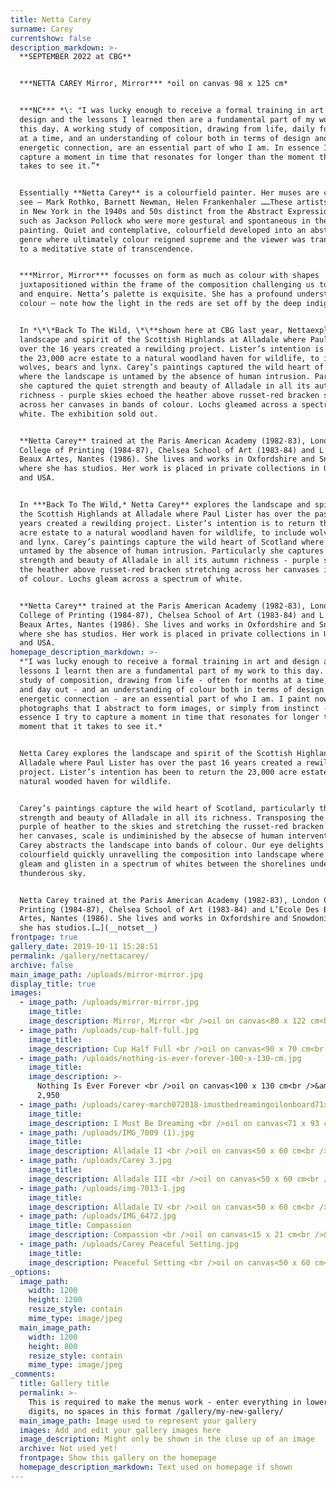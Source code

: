 ```yaml
---
title: Netta Carey
surname: Carey
currentshow: false
description_markdown: >-
  **SEPTEMBER 2022 at CBG**


  ***NETTA CAREY Mirror, Mirror*** *oil on canvas 98 x 125 cm*


  ***NC*** *\: "I was lucky enough to receive a formal training in art and
  design and the lessons I learned then are a fundamental part of my work to
  this day. A working study of composition, drawing from life, daily for months
  at a time, and an understanding of colour both in terms of design and
  energetic connection, are an essential part of who I am. In essence I try to
  capture a moment in time that resonates for longer than the moment that it
  takes to see it.”*


  Essentially **Netta Carey** is a colourfield painter. Her muses are clear to
  see – Mark Rothko, Barnett Newman, Helen Frankenhaler ……These artists emerged
  in New York in the 1940s and 50s distinct from the Abstract Expressionists
  such as Jackson Pollock who were more gestural and spontaneous in their
  painting. Quiet and contemplative, colourfield developed into an abstracted
  genre where ultimately colour reigned supreme and the viewer was transported
  to a meditative state of transcendence.


  ***Mirror, Mirror*** focusses on form as much as colour with shapes
  juxtapositioned within the frame of the composition challenging us to explore
  and enquire. Netta’s palette is exquisite. She has a profound understanding of
  colour – note how the light in the reds are set off by the deep indigo blue.


  In *\*\*Back To The Wild, \*\**shown here at CBG last year, Nettaexplored the
  landscape and spirit of the Scottish Highlands at Alladale where Paul Lister
  over the 16 years created a rewilding project. Lister’s intention is to return
  the 23,000 acre estate to a natural woodland haven for wildlife, to include
  wolves, bears and lynx. Carey’s paintings captured the wild heart of Scotland
  where the landscape is untamed by the absence of human intrusion. Particularly
  she captured the quiet strength and beauty of Alladale in all its autumn
  richness - purple skies echoed the heather above russet-red bracken stretching
  across her canvases in bands of colour. Lochs gleamed across a spectrum of
  white. The exhibition sold out.


  **Netta Carey** trained at the Paris American Academy (1982-83), London
  College of Printing (1984-87), Chelsea School of Art (1983-84) and L’Ecole Des
  Beaux Artes, Nantes (1986). She lives and works in Oxfordshire and Snowdonia
  where she has studios. Her work is placed in private collections in UK, France
  and USA.


  In ***Back To The Wild,* Netta Carey** explores the landscape and spirit of
  the Scottish Highlands at Alladale where Paul Lister has over the past 16
  years created a rewilding project. Lister’s intention is to return the 23,000
  acre estate to a natural woodland haven for wildlife, to include wolves, bears
  and lynx. Carey’s paintings capture the wild heart of Scotland where scale is
  untamed by the absence of human intrusion. Particularly she captures the quiet
  strength and beauty of Alladale in all its autumn richness - purple skies echo
  the heather above russet-red bracken stretching across her canvases in bands
  of colour. Lochs gleam across a spectrum of white.


  **Netta Carey** trained at the Paris American Academy (1982-83), London
  College of Printing (1984-87), Chelsea School of Art (1983-84) and L’Ecole Des
  Beaux Artes, Nantes (1986). She lives and works in Oxfordshire and Snowdonia
  where she has studios. Her work is placed in private collections in UK, France
  and USA.
homepage_description_markdown: >-
  *"I was lucky enough to receive a formal training in art and design and the
  lessons I learnt then are a fundamental part of my work to this day. A working
  study of composition, drawing from life - often for months at a time, day in
  and day out - and an understanding of colour both in terms of design and
  energetic connection - are an essential part of who I am. I paint now from
  photographs that I abstract to form images, or simply from instinct - in
  essence I try to capture a moment in time that resonates for longer than the
  moment that it takes to see it.*


  Netta Carey explores the landscape and spirit of the Scottish Highlands at
  Alladale where Paul Lister has over the past 16 years created a rewilding
  project. Lister’s intention has been to return the 23,000 acre estate to a
  natural wooded haven for wildlife.


  Carey’s paintings capture the wild heart of Scotland, particularly the quiet
  strength and beauty of Alladale in all its richness. Transposing the deep
  purple of heather to the skies and stretching the russet-red bracken across
  her canvases, scale is undiminished by the absecse of human intervention.
  Carey abstracts the landscape into bands of colour. Our eye delights in the
  colourfield quickly unravelling the composition into landscape where the lochs
  gleam and glisten in a spectrum of whites between the shorelines under a
  thunderous sky.


  Netta Carey trained at the Paris American Academy (1982-83), London College of
  Printing (1984-87), Chelsea School of Art (1983-84) and L’Ecole Des Beaux
  Artes, Nantes (1986). She lives and works in Oxfordshire and Snowdonia where
  she has studios.[…](__notset__)
frontpage: true
gallery_date: 2019-10-11 15:28:51
permalink: /gallery/nettacarey/
archive: false
main_image_path: /uploads/mirror-mirror.jpg
display_title: true
images:
  - image_path: /uploads/mirror-mirror.jpg
    image_title:
    image_description: Mirror, Mirror <br />oil on canvas<80 x 122 cm<br />&amp;pound 3,200
  - image_path: /uploads/cup-half-full.jpg
    image_title:
    image_description: Cup Half Full <br />oil on canvas<90 x 70 cm<br />&amp;pound 3,450
  - image_path: /uploads/nothing-is-ever-forever-100-x-130-cm.jpg
    image_title:
    image_description: >-
      Nothing Is Ever Forever <br />oil on canvas<100 x 130 cm<br />&amp;pound
      2,950
  - image_path: /uploads/carey-march072018-imustbedreamingoilonboard71x91cms.jpg
    image_title:
    image_description: I Must Be Dreaming <br />oil on canvas<71 x 93 cm<br />&amp;pound 2,800
  - image_path: /uploads/IMG_7009 (1).jpg
    image_title:
    image_description: Alladale II <br />oil on canvas<50 x 60 cm<br />&amp;pound 1,250 SOLD
  - image_path: /uploads/Carey 3.jpg
    image_title:
    image_description: Alladale III <br />oil on canvas<50 x 60 cm<br />&amp;pound 1,250 SOLD
  - image_path: /uploads/img-7013-1.jpg
    image_title:
    image_description: Alladale IV <br />oil on canvas<50 x 60 cm<br />&amp;pound 1,250
  - image_path: /uploads/IMG_6472.jpg
    image_title: Compassion
    image_description: Compassion <br />oil on canvas<15 x 21 cm<br />&amp;pound 1,250
  - image_path: /uploads/Carey Peaceful Setting.jpg
    image_title:
    image_description: Peaceful Setting <br />oil on canvas<50 x 60 cm<br />&amp;pound 1,250
_options:
  image_path:
    width: 1200
    height: 1200
    resize_style: contain
    mime_type: image/jpeg
  main_image_path:
    width: 1200
    height: 800
    resize_style: contain
    mime_type: image/jpeg
_comments:
  title: Gallery title
  permalink: >-
    This is required to make the menus work - enter everything in lower case, no
    digits, no spaces in this format /gallery/my-new-gallery/
  main_image_path: Image used to represent your gallery
  images: Add and edit your gallery images here
  image_description: Might only be shown in the close up of an image
  archive: Not used yet!
  frontpage: Show this gallery on the homepage
  homepage_description_markdown: Text used on homepage if shown
---
```

